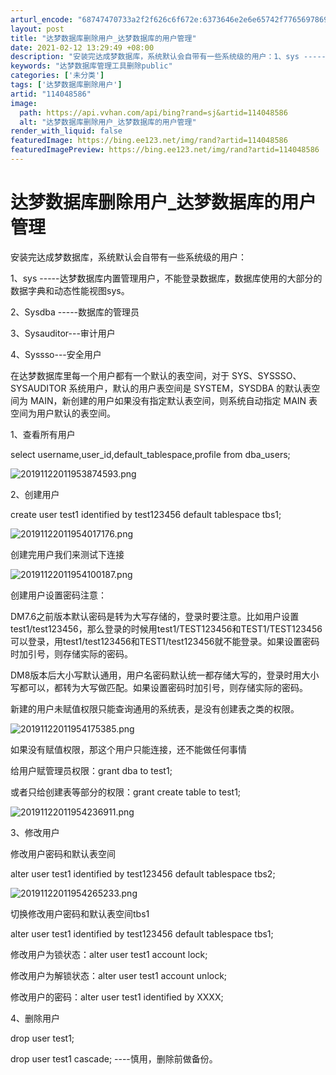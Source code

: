 ```yaml
---
arturl_encode: "68747470733a2f2f626c6f672e:6373646e2e6e65742f77656978696e5f33363135363533382f:61727469636c652f64657461696c732f313134303438353836"
layout: post
title: "达梦数据库删除用户_达梦数据库的用户管理"
date: 2021-02-12 13:29:49 +08:00
description: "安装完达成梦数据库，系统默认会自带有一些系统级的用户：1、sys -----达梦数据库内置管理用户，"
keywords: "达梦数据库管理工具删除public"
categories: ['未分类']
tags: ['达梦数据库删除用户']
artid: "114048586"
image:
  path: https://api.vvhan.com/api/bing?rand=sj&artid=114048586
  alt: "达梦数据库删除用户_达梦数据库的用户管理"
render_with_liquid: false
featuredImage: https://bing.ee123.net/img/rand?artid=114048586
featuredImagePreview: https://bing.ee123.net/img/rand?artid=114048586
---
```


# 达梦数据库删除用户\_达梦数据库的用户管理

安装完达成梦数据库，系统默认会自带有一些系统级的用户：

1、sys -----达梦数据库内置管理用户，不能登录数据库，数据库使用的大部分的数据字典和动态性能视图sys。

2、Sysdba -----数据库的管理员

3、Sysauditor---审计用户

4、Syssso---安全用户

在达梦数据库里每一个用户都有一个默认的表空间，对于 SYS、SYSSSO、SYSAUDITOR 系统用户，默认的用户表空间是 SYSTEM，SYSDBA 的默认表空间为 MAIN，新创建的用户如果没有指定默认表空间，则系统自动指定 MAIN 表空间为用户默认的表空间。

1、查看所有用户

select username,user\_id,default\_tablespace,profile from dba\_users;

![20191122011953874593.png](https://i-blog.csdnimg.cn/blog_migrate/f5891eb876115cc29f03c90c22c70550.png)

2、创建用户

create user test1 identified by test123456 default tablespace tbs1;

![20191122011954017176.png](https://i-blog.csdnimg.cn/blog_migrate/443b6ed6b6c0e321438098012d111b4e.png)

创建完用户我们来测试下连接

![20191122011954100187.png](https://i-blog.csdnimg.cn/blog_migrate/1844f8c313fb33aa8c9729714adc5ffb.png)

创建用户设置密码注意：

DM7.6之前版本默认密码是转为大写存储的，登录时要注意。比如用户设置test1/test123456，那么登录的时候用test1/TEST123456和TEST1/TEST123456可以登录，用test1/test123456和TEST1/test123456就不能登录。如果设置密码时加引号，则存储实际的密码。

DM8版本后大小写默认通用，用户名密码默认统一都存储大写的，登录时用大小写都可以，都转为大写做匹配。如果设置密码时加引号，则存储实际的密码。

新建的用户未赋值权限只能查询通用的系统表，是没有创建表之类的权限。

![20191122011954175385.png](https://i-blog.csdnimg.cn/blog_migrate/2e8e5d936eaf35ee2b83d7980efd937b.png)

如果没有赋值权限，那这个用户只能连接，还不能做任何事情

给用户赋管理员权限：grant dba to test1;

或者只给创建表等部分的权限：grant create table to test1;

![20191122011954236911.png](https://i-blog.csdnimg.cn/blog_migrate/e7fc69f0ecdf80e63b74dfe1e9178ab3.png)

3、修改用户

修改用户密码和默认表空间

alter user test1 identified by test123456 default tablespace tbs2;

![20191122011954265233.png](https://i-blog.csdnimg.cn/blog_migrate/9b547f11bd29c412728d28d0a8e21787.png)

切换修改用户密码和默认表空间tbs1

alter user test1 identified by test123456 default tablespace tbs1;

修改用户为锁状态：alter user test1 account lock;

修改用户为解锁状态：alter user test1 account unlock;

修改用户的密码：alter user test1 identified by XXXX;

4、删除用户

drop user test1;

drop user test1 cascade; ----慎用，删除前做备份。